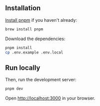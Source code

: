 ## Installation

[Install pnpm](https://pnpm.io/installation) if you haven't already:

```bash
brew install pnpm
```

Download the dependencies:

```bash
pnpm install
cp .env.example .env.local
```

## Run locally

Then, run the development server:

```bash
pnpm dev
```

Open [http://localhost:3000](http://localhost:3000) in your browser.
